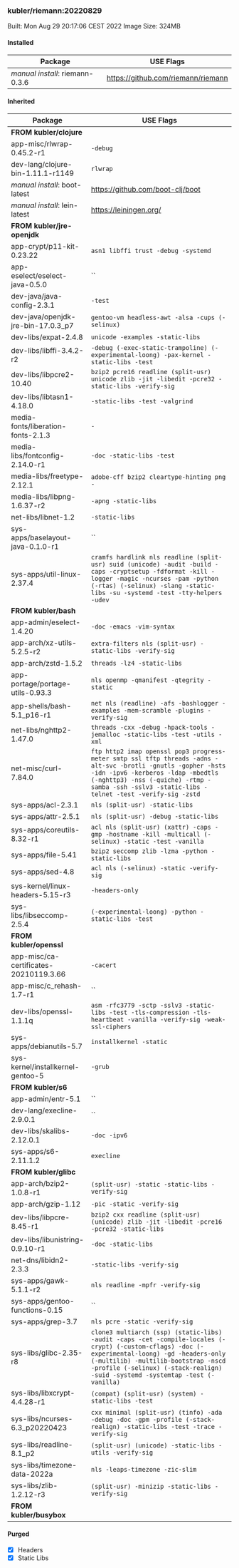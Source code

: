 ### kubler/riemann:20220829

Built: Mon Aug 29 20:17:06 CEST 2022
Image Size: 324MB

#### Installed
Package | USE Flags
--------|----------
*manual install*: riemann-0.3.6 | https://github.com/riemann/riemann
#### Inherited
Package | USE Flags
--------|----------
**FROM kubler/clojure** |
app-misc/rlwrap-0.45.2-r1 | `-debug`
dev-lang/clojure-bin-1.11.1-r1149 | `rlwrap`
*manual install*: boot-latest | https://github.com/boot-clj/boot
*manual install*: lein-latest | https://leiningen.org/
**FROM kubler/jre-openjdk** |
app-crypt/p11-kit-0.23.22 | `asn1 libffi trust -debug -systemd`
app-eselect/eselect-java-0.5.0 | ``
dev-java/java-config-2.3.1 | `-test`
dev-java/openjdk-jre-bin-17.0.3_p7 | `gentoo-vm headless-awt -alsa -cups (-selinux)`
dev-libs/expat-2.4.8 | `unicode -examples -static-libs`
dev-libs/libffi-3.4.2-r2 | `-debug (-exec-static-trampoline) (-experimental-loong) -pax-kernel -static-libs -test`
dev-libs/libpcre2-10.40 | `bzip2 pcre16 readline (split-usr) unicode zlib -jit -libedit -pcre32 -static-libs -verify-sig`
dev-libs/libtasn1-4.18.0 | `-static-libs -test -valgrind`
media-fonts/liberation-fonts-2.1.3 | `-`
media-libs/fontconfig-2.14.0-r1 | `-doc -static-libs -test`
media-libs/freetype-2.12.1 | `adobe-cff bzip2 cleartype-hinting png -`
media-libs/libpng-1.6.37-r2 | `-apng -static-libs`
net-libs/libnet-1.2 | `-static-libs`
sys-apps/baselayout-java-0.1.0-r1 | ``
sys-apps/util-linux-2.37.4 | `cramfs hardlink nls readline (split-usr) suid (unicode) -audit -build -caps -cryptsetup -fdformat -kill -logger -magic -ncurses -pam -python (-rtas) (-selinux) -slang -static-libs -su -systemd -test -tty-helpers -udev`
**FROM kubler/bash** |
app-admin/eselect-1.4.20 | `-doc -emacs -vim-syntax`
app-arch/xz-utils-5.2.5-r2 | `extra-filters nls (split-usr) -static-libs -verify-sig`
app-arch/zstd-1.5.2 | `threads -lz4 -static-libs`
app-portage/portage-utils-0.93.3 | `nls openmp -qmanifest -qtegrity -static`
app-shells/bash-5.1_p16-r1 | `net nls (readline) -afs -bashlogger -examples -mem-scramble -plugins -verify-sig`
net-libs/nghttp2-1.47.0 | `threads -cxx -debug -hpack-tools -jemalloc -static-libs -test -utils -xml`
net-misc/curl-7.84.0 | `ftp http2 imap openssl pop3 progress-meter smtp ssl tftp threads -adns -alt-svc -brotli -gnutls -gopher -hsts -idn -ipv6 -kerberos -ldap -mbedtls (-nghttp3) -nss (-quiche) -rtmp -samba -ssh -sslv3 -static-libs -telnet -test -verify-sig -zstd`
sys-apps/acl-2.3.1 | `nls (split-usr) -static-libs`
sys-apps/attr-2.5.1 | `nls (split-usr) -debug -static-libs`
sys-apps/coreutils-8.32-r1 | `acl nls (split-usr) (xattr) -caps -gmp -hostname -kill -multicall (-selinux) -static -test -vanilla`
sys-apps/file-5.41 | `bzip2 seccomp zlib -lzma -python -static-libs`
sys-apps/sed-4.8 | `acl nls (-selinux) -static -verify-sig`
sys-kernel/linux-headers-5.15-r3 | `-headers-only`
sys-libs/libseccomp-2.5.4 | `(-experimental-loong) -python -static-libs -test`
**FROM kubler/openssl** |
app-misc/ca-certificates-20210119.3.66 | `-cacert`
app-misc/c_rehash-1.7-r1 | ``
dev-libs/openssl-1.1.1q | `asm -rfc3779 -sctp -sslv3 -static-libs -test -tls-compression -tls-heartbeat -vanilla -verify-sig -weak-ssl-ciphers`
sys-apps/debianutils-5.7 | `installkernel -static`
sys-kernel/installkernel-gentoo-5 | `-grub`
**FROM kubler/s6** |
app-admin/entr-5.1 | ``
dev-lang/execline-2.9.0.1 | ``
dev-libs/skalibs-2.12.0.1 | `-doc -ipv6`
sys-apps/s6-2.11.1.2 | `execline`
**FROM kubler/glibc** |
app-arch/bzip2-1.0.8-r1 | `(split-usr) -static -static-libs -verify-sig`
app-arch/gzip-1.12 | `-pic -static -verify-sig`
dev-libs/libpcre-8.45-r1 | `bzip2 cxx readline (split-usr) (unicode) zlib -jit -libedit -pcre16 -pcre32 -static-libs`
dev-libs/libunistring-0.9.10-r1 | `-doc -static-libs`
net-dns/libidn2-2.3.3 | `-static-libs -verify-sig`
sys-apps/gawk-5.1.1-r2 | `nls readline -mpfr -verify-sig`
sys-apps/gentoo-functions-0.15 | ``
sys-apps/grep-3.7 | `nls pcre -static -verify-sig`
sys-libs/glibc-2.35-r8 | `clone3 multiarch (ssp) (static-libs) -audit -caps -cet -compile-locales (-crypt) (-custom-cflags) -doc (-experimental-loong) -gd -headers-only (-multilib) -multilib-bootstrap -nscd -profile (-selinux) (-stack-realign) -suid -systemd -systemtap -test (-vanilla)`
sys-libs/libxcrypt-4.4.28-r1 | `(compat) (split-usr) (system) -static-libs -test`
sys-libs/ncurses-6.3_p20220423 | `cxx minimal (split-usr) (tinfo) -ada -debug -doc -gpm -profile (-stack-realign) -static-libs -test -trace -verify-sig`
sys-libs/readline-8.1_p2 | `(split-usr) (unicode) -static-libs -utils -verify-sig`
sys-libs/timezone-data-2022a | `nls -leaps-timezone -zic-slim`
sys-libs/zlib-1.2.12-r3 | `(split-usr) -minizip -static-libs -verify-sig`
**FROM kubler/busybox** |
#### Purged
- [x] Headers
- [x] Static Libs
